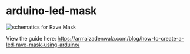 # arduino-led-mask

![schematics for Rave Mask](https://armaizadenwala.com/static/arduino_led_rave_mask_full-ef185b7919f984218fd87ee1919773f0.png)

View the guide here: https://armaizadenwala.com/blog/how-to-create-a-led-rave-mask-using-arduino/
